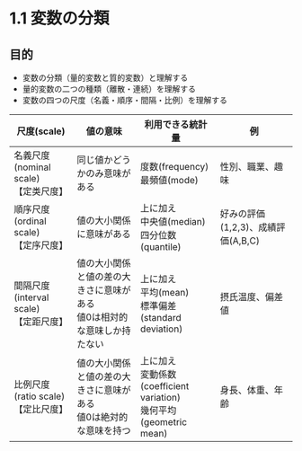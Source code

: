# 1.1 変数の分類

## 目的

* 変数の分類（量的変数と質的変数）と理解する
* 量的変数の二つの種類（離散・連続）を理解する
* 変数の四つの尺度（名義・順序・間隔・比例）を理解する

| 尺度(scale) | 値の意味 | 利用できる統計量 | 例 |
| ---| ---| ---| --- |
| 名義尺度(nominal scale)<br>【定类尺度】| 同じ値かどうかのみ意味がある | 度数(frequency)<br>最頻値(mode) | 性別、職業、趣味 |
| 順序尺度(ordinal scale)<br>【定序尺度】| 値の大小関係に意味がある | 上に加え<br>中央値(median)<br>四分位数(quantile) | 好みの評価(1,2,3)、成績評価(A,B,C) |
| 間隔尺度(interval scale)<br>【定距尺度】| 値の大小関係と値の差の大きさに意味がある<br>値0は相対的な意味しか持たない | 上に加え<br>平均(mean)<br>標準偏差(standard deviation) | 摂氏温度、偏差値 |
| 比例尺度(ratio scale)<br>【定比尺度】| 値の大小関係と値の差の大きさに意味がある<br>値0は絶対的な意味を持つ | 上に加え<br>変動係数(coefficient variation)<br>幾何平均(geometric mean)| 身長、体重、年齢 |
